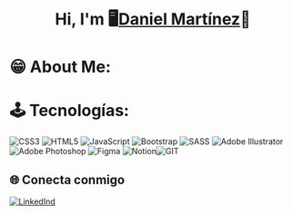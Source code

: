 <div align="center">
<h1 align="center"> Hi, I'm 🖥️<a href="https://dannymarperone.github.io/Portafolio_CV/">Daniel Martínez</a>🌴</h1>
</div>

# 😁 About Me:

# 🕹️ Tecnologías:
![CSS3](https://img.shields.io/badge/css3-%231572B6.svg?style=for-the-badge&logo=css3&logoColor=white) ![HTML5](https://img.shields.io/badge/html5-%23E34F26.svg?style=for-the-badge&logo=html5&logoColor=white) ![JavaScript](https://img.shields.io/badge/javascript-%23323330.svg?style=for-the-badge&logo=javascript&logoColor=%23F7DF1E) ![Bootstrap](https://img.shields.io/badge/bootstrap-%238511FA.svg?style=for-the-badge&logo=bootstrap&logoColor=white) ![SASS](https://img.shields.io/badge/SASS-hotpink.svg?style=for-the-badge&logo=SASS&logoColor=white) ![Adobe Illustrator](https://img.shields.io/badge/adobe%20illustrator-%23FF9A00.svg?style=for-the-badge&logo=adobe%20illustrator&logoColor=white) ![Adobe Photoshop](https://img.shields.io/badge/adobe%20photoshop-%2331A8FF.svg?style=for-the-badge&logo=adobe%20photoshop&logoColor=white) ![Figma](https://img.shields.io/badge/figma-%23F24E1E.svg?style=for-the-badge&logo=figma&logoColor=white) ![Notion](https://img.shields.io/badge/Notion-%23000000.svg?style=for-the-badge&logo=notion&logoColor=white)![GIT](https://img.shields.io/badge/Git-F05032.svg?style=for-the-badge&logo=Git&logoColor=white)

## 🌐 Conecta conmigo
[![LinkedInd](https://img.shields.io/badge/LinkedIn-0A66C2.svg?style=for-the-badge&logo=LinkedIn&logoColor=white)](https://www.linkedin.com/in/daniel-martinez-p/)

<!-- Proudly created with GPRM ( https://gprm.itsvg.in ) -->
